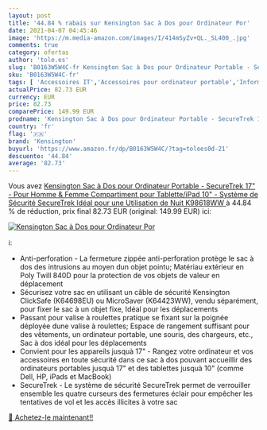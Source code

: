 ```yaml
---
layout: post
title: '44.84 % rabais sur Kensington Sac à Dos pour Ordinateur Por'
date: 2021-04-07 04:45:46
image: 'https://m.media-amazon.com/images/I/414mSyZv+QL._SL400_.jpg'
comments: true
category: ofertas
author: 'tole.es'
slug: 'B0163W5W4C-fr Kensington Sac à Dos pour Ordinateur Portable - SecureTrek...'
sku: 'B0163W5W4C-fr'
tags: [ 'Accessoires IT','Accessoires pour ordinateur portable','Informatique','Sacs et housses pour ordinateur portable','Sacs à dos pour ordinateur portable','kensington', ]
actualPrice: 82.73 EUR
currency: EUR
price: 82.73
comparePrice: 149.99 EUR
prodname: 'Kensington Sac à Dos pour Ordinateur Portable - SecureTrek 17" - Pour Homme & Femme  Compartiment pour Tablette/iPad 10" - Système de Sécurité SecureTrek  Idéal pour une Utilisation de Nuit  K98618WW '
country: 'fr'
flag: '🇫🇷'
brand: 'Kensington'
buyurl: 'https://www.amazon.fr/dp/B0163W5W4C/?tag=tolees0d-21'
descuento: '44.84'
average: '82.73'
---
```


Vous avez [Kensington Sac à Dos pour Ordinateur Portable - SecureTrek 17" - Pour Homme & Femme  Compartiment pour Tablette/iPad 10" - Système de Sécurité SecureTrek  Idéal pour une Utilisation de Nuit  K98618WW ](https://www.amazon.fr/dp/B0163W5W4C/?tag=tolees0d-21)  à  44.84 % de réduction, prix final  82.73 EUR (original: 149.99 EUR) ici:

[![Kensington Sac à Dos pour Ordinateur Por](https://m.media-amazon.com/images/I/414mSyZv+QL._SL400_.jpg)](https://www.amazon.fr/dp/B0163W5W4C/?tag=tolees0d-21)

ℹ️:

- Anti-perforation - La fermeture zippée anti-perforation protège le sac à dos des intrusions au moyen dun objet pointu; Matériau extérieur en Poly Twill 840D pour la protection de vos objets de valeur en déplacement
- Sécurisez votre sac en utilisant un câble de sécurité Kensington ClickSafe (K64698EU) ou MicroSaver (K64423WW), vendu séparément, pour fixer le sac à un objet fixe, Idéal pour les déplacements
- Passant pour valise à roulettes pratique se fixant sur la poignée déployée dune valise à roulettes; Espace de rangement suffisant pour des vêtements, un ordinateur portable, une souris, des chargeurs, etc., Sac à dos idéal pour les déplacements
- Convient pour les appareils jusquà 17" - Rangez votre ordinateur et vos accessoires en toute sécurité dans ce sac à dos pouvant accueillir des ordinateurs portables jusquà 17" et des tablettes jusquà 10" (comme Dell, HP, iPads et MacBook)
- SecureTrek - Le système de sécurité SecureTrek permet de verrouiller ensemble les quatre curseurs des fermetures éclair pour empêcher les tentatives de vol et les accès illicites à votre sac

[🛒 Achetez-le maintenant!!](https://www.amazon.fr/dp/B0163W5W4C/?tag=tolees0d-21)
